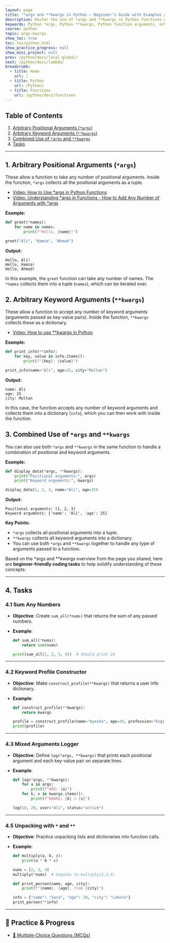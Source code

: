 ```yaml
---
layout: page
title: "*args and **kwargs in Python – Beginner’s Guide with Examples and Coding Tasks" 
description: Master the use of *args and **kwargs in Python functions with this beginner-friendly guide. Learn how to handle arbitrary positional and keyword arguments, combine them, and apply unpacking with practical examples and coding exercises. Perfect for students and new Python programmers.  
keywords: Python *args, Python **kwargs, Python function arguments, arbitrary arguments Python, Python function examples, Python unpacking, beginner Python functions, Python coding tasks, learn Python functions, Python programming
course: python
topic: args-kwargs
show_toc: true
toc: toc/python.html
show_practice_progress: null
show_mini_project: null
prev: /python/docs/local-global/
next: /python/docs/lambda/
breadcrumb:
  - title: Home
    url: /
  - title: Python
    url: /Python/
  - title: Functions
    url: /python/docs/functions
---
```


## Table of Contents

1. [Arbitrary Positional Arguments (`*args`)](#1-arbitrary-positional-arguments-args)
2. [Arbitrary Keyword Arguments (`**kwargs`)](#2-arbitrary-keyword-arguments-kwargs)
3. [Combined Use of `*args` and `**kwargs`](#3-combined-use-of-args-and-kwargs)
4. [Tasks](#4-tasks)

---

## 1. Arbitrary Positional Arguments (`*args`)
   
These allow a function to take any number of positional arguments. Inside the function, `*args` collects all the positional arguments as a tuple.

- [Video: How to Use *args in Python Functions](../../videos/arg-python-video.md)
- [Video: Understanding *args in Functions - How to Add Any Number of Arguments with *args](../../videos/arg-python-example-video.md)

**Example:**
```python
def greet(*names):
    for name in names:
        print(f"Hello, {name}!")

greet("Ali", "Hamza", "Ahmad")
```
**Output:**
```
Hello, Ali!
Hello, Hamza!
Hello, Ahmad!
```

In this example, the `greet` function can take any number of names. The `*names` collects them into a tuple (`names`), which can be iterated over.

## 2. Arbitrary Keyword Arguments (`**kwargs`)

These allow a function to accept any number of keyword arguments (arguments passed as key-value pairs). Inside the function, `**kwargs` collects these as a dictionary.

- [Video: How to use **kwargs in Python](https://www.youtube.com/watch?v=_NMaZ9EO0zI&list=PLKYRx0Ibk7Vi-CC7ik98qT0VKK0F7ikja&index=2)

**Example:**
```python
def print_info(**info):
    for key, value in info.items():
        print(f"{key}: {value}")

print_info(name="Ali", age=25, city="Multan")
```
**Output:**
```
name: Ali
age: 25
city: Multan
```

In this case, the function accepts any number of keyword arguments and collects them into a dictionary (`info`), which you can then work with inside the function.

## 3. Combined Use of `*args` and `**kwargs`

You can also use both `*args` and `**kwargs` in the same function to handle a combination of positional and keyword arguments.

**Example:**
```python
def display_data(*args, **kwargs):
    print("Positional arguments:", args)
    print("Keyword arguments:", kwargs)

display_data(1, 2, 3, name="Ali", age=25)
```
**Output:**
```
Positional arguments: (1, 2, 3)
Keyword arguments: {'name': 'Ali', 'age': 25}
```

**Key Points:**
- `*args` collects all positional arguments into a tuple.
- `**kwargs` collects all keyword arguments into a dictionary.
- You can use both `*args` and `**kwargs` together to handle any type of arguments passed to a function.

Based on the \*args and \*\*kwargs overview from the page you shared, here are **beginner-friendly coding tasks** to help solidify understanding of these concepts:

---

## 4. Tasks

### 4.1 **Sum Any Numbers**

* **Objective**: Create `sum_all(*nums)` that returns the sum of any passed numbers.
* **Example**:

  ```python
  def sum_all(*nums):
      return sum(nums)

  print(sum_all(1, 2, 3, 4))  # Should print 10
  ```

---

### 4.2 **Keyword Profile Constructor**

* **Objective**: Make `construct_profile(**kwargs)` that returns a user info dictionary.
* **Example**:

  ```python
  def construct_profile(**kwargs):
      return kwargs

  profile = construct_profile(name="Ayesha", age=30, profession="Engineer")
  print(profile)
  ```

---

### 4.3 **Mixed Arguments Logger**

* **Objective**: Define `log(*args, **kwargs)` that prints each positional argument and each key-value pair on separate lines.
* **Example**:

  ```python
  def log(*args, **kwargs):
      for a in args:
          print(f"ARG: {a}")
      for k, v in kwargs.items():
          print(f"KWARG: {k} = {v}")

  log(10, 20, user="Ali", status="active")
  ```

---

### 4.5 **Unpacking with `*` and `**`**

* **Objective**: Practice unpacking lists and dictionaries into function calls.
* **Example**:

  ```python
  def multiply(a, b, c):
      print(a * b * c)

  nums = [2, 3, 4]
  multiply(*nums)  # Unpacks to multiply(2,3,4)

  def print_person(name, age, city):
      print(f"{name}, {age}, from {city}")

  info = {"name": "Sara", "age": 28, "city": "Lahore"}
  print_person(**info)
  ```

---

## 🧠 Practice & Progress

- [📝 Multiple-Choice Questions (MCQs)](practice-and-progress/mcqs-args-kwargs.md)
